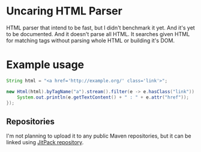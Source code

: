 # Uncaring HTML Parser

HTML parser that intend to be fast, but I didn't benchmark it yet. And it's yet
to be documented. And it doesn't parse all HTML. It searches given HTML for
matching tags without parsing whole HTML or building it's DOM.

# Example usage

```java
String html = "<a href='http://example.org/' class='link'>";

new Html(html).byTagName("a").stream().filter(e -> e.hasClass("link")).forEach(e -> {
    System.out.println(e.getTextContent() + " : " + e.attr("href"));
});
```

## Repositories

I'm not planning to upload it to any public Maven repositories, but it can be
linked using [JitPack repository](https://jitpack.io/#azazar/uncaring-html-parser/0.9.1 "JitPack repository").